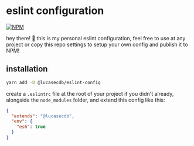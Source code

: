 # eslint configuration

[![NPM](https://img.shields.io/npm/v/@lucasecdb/eslint-config.svg)](https://www.npmjs.com/package/@lucasecdb/eslint-config)

hey there! 👋 this is my personal eslint configuration, feel free to use at any project
or copy this repo settings to setup your own config and publish it to NPM!

## installation

```bash
yarn add -D @lucasecdb/eslint-config
```

create a `.eslintrc` file at the root of your project if you didn't already,
alongside the `node_modules` folder, and extend this config like this:

```json
{
  "extends": "@lucasecdb",
  "env": {
    "es6": true
  }
}
```
